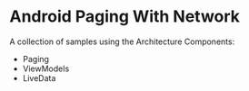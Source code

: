 Android Paging With Network 
===========================

A collection of samples using the Architecture Components:

- Paging
- ViewModels
- LiveData


